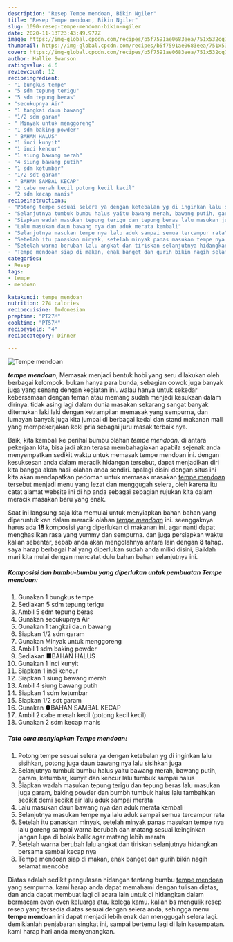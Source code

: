```yaml
---
description: "Resep Tempe mendoan, Bikin Ngiler"
title: "Resep Tempe mendoan, Bikin Ngiler"
slug: 1090-resep-tempe-mendoan-bikin-ngiler
date: 2020-11-13T23:43:49.977Z
image: https://img-global.cpcdn.com/recipes/b5f7591ae0683eea/751x532cq70/tempe-mendoan-foto-resep-utama.jpg
thumbnail: https://img-global.cpcdn.com/recipes/b5f7591ae0683eea/751x532cq70/tempe-mendoan-foto-resep-utama.jpg
cover: https://img-global.cpcdn.com/recipes/b5f7591ae0683eea/751x532cq70/tempe-mendoan-foto-resep-utama.jpg
author: Hallie Swanson
ratingvalue: 4.6
reviewcount: 12
recipeingredient:
- "1 bungkus tempe"
- "5 sdm tepung terigu"
- "5 sdm tepung beras"
- "secukupnya Air"
- "1 tangkai daun bawang"
- "1/2 sdm garam"
- " Minyak untuk menggoreng"
- "1 sdm baking powder"
- " BAHAN HALUS"
- "1 inci kunyit"
- "1 inci kencur"
- "1 siung bawang merah"
- "4 siung bawang putih"
- "1 sdm ketumbar"
- "1/2 sdt garam"
- " BAHAN SAMBAL KECAP"
- "2 cabe merah kecil potong kecil kecil"
- "2 sdm kecap manis"
recipeinstructions:
- "Potong tempe sesuai selera ya dengan ketebalan yg di inginkan lalu sisihkan, potong juga daun bawang nya lalu sisihkan juga"
- "Selanjutnya tumbuk bumbu halus yaitu bawang merah, bawang putih, garam, ketumbar, kunyit dan kencur lalu tumbuk sampai halus"
- "Siapkan wadah masukan tepung terigu dan tepung beras lalu masukan juga garam, baking powder dan bumbh tumbuk halus lalu tambahkan sedikit demi sedikit air lalu aduk sampai merata"
- "Lalu masukan daun bawang nya dan aduk merata kembali"
- "Selanjutnya masukan tempe nya lalu aduk sampai semua tercampur rata"
- "Setelah itu panaskan minyak, setelah minyak panas masukan tempe nya lalu goreng sampai warna berubah dan matang sesuai keinginkan jangan lupa di bolak balik agar matang lebih merata"
- "Setelah warna berubah lalu angkat dan tiriskan selanjutnya hidangkan bersama sambal kecap nya"
- "Tempe mendoan siap di makan, enak banget dan gurih bikin nagih selamat mencoba"
categories:
- Resep
tags:
- tempe
- mendoan

katakunci: tempe mendoan 
nutrition: 274 calories
recipecuisine: Indonesian
preptime: "PT27M"
cooktime: "PT57M"
recipeyield: "4"
recipecategory: Dinner

---
```



![Tempe mendoan](https://img-global.cpcdn.com/recipes/b5f7591ae0683eea/751x532cq70/tempe-mendoan-foto-resep-utama.jpg)

<b><i>tempe mendoan</i></b>, Memasak menjadi bentuk hobi yang seru dilakukan oleh berbagai kelompok. bukan hanya para bunda, sebagian cowok juga banyak juga yang senang dengan kegiatan ini. walau hanya untuk sekedar kebersamaan dengan teman atau memang sudah menjadi kesukaan dalam dirinya. tidak asing lagi dalam dunia masakan sekarang sangat banyak ditemukan laki laki dengan ketrampilan memasak yang sempurna, dan lumayan banyak juga kita jumpai di berbagai kedai dan stand makanan mall yang mempekerjakan koki pria sebagai juru masak terbaik nya.

Baik, kita kembali ke perihal bumbu olahan <i>tempe mendoan</i>. di antara pekerjaan kita, bisa jadi akan terasa membahagiakan apabila sejenak anda menyempatkan sedikit waktu untuk memasak tempe mendoan ini. dengan kesuksesan anda dalam meracik hidangan tersebut, dapat menjadikan diri kita bangga akan hasil olahan anda sendiri. apalagi disini dengan situs ini kita akan mendapatkan pedoman untuk memasak masakan <u>tempe mendoan</u> tersebut menjadi menu yang lezat dan menggugah selera, oleh karena itu catat alamat website ini di hp anda sebagai sebagian rujukan kita dalam meracik masakan baru yang enak.




Saat ini langsung saja kita memulai untuk menyiapkan bahan bahan yang diperuntuk kan dalam meracik olahan <u><i>tempe mendoan</i></u> ini. seenggaknya harus ada <b>18</b> komposisi yang diperlukan di makanan ini. agar nanti dapat menghasilkan rasa yang yummy dan sempurna. dan juga persiapkan waktu kalian sebentar, sebab anda akan mengolahnya antara lain dengan <b>8</b> tahap. saya harap berbagai hal yang diperlukan sudah anda miliki disini, Baiklah mari kita mulai dengan mencatat dulu bahan bahan selanjutnya ini.

<!--inarticleads1-->

##### Komposisi dan bumbu-bumbu yang diperlukan untuk pembuatan Tempe mendoan:

1. Gunakan 1 bungkus tempe
1. Sediakan 5 sdm tepung terigu
1. Ambil 5 sdm tepung beras
1. Gunakan secukupnya Air
1. Gunakan 1 tangkai daun bawang
1. Siapkan 1/2 sdm garam
1. Gunakan  Minyak untuk menggoreng
1. Ambil 1 sdm baking powder
1. Sediakan  ■BAHAN HALUS
1. Gunakan 1 inci kunyit
1. Siapkan 1 inci kencur
1. Siapkan 1 siung bawang merah
1. Ambil 4 siung bawang putih
1. Siapkan 1 sdm ketumbar
1. Siapkan 1/2 sdt garam
1. Gunakan  ●BAHAN SAMBAL KECAP
1. Ambil 2 cabe merah kecil (potong kecil kecil)
1. Gunakan 2 sdm kecap manis




<!--inarticleads2-->

##### Tata cara menyiapkan Tempe mendoan:

1. Potong tempe sesuai selera ya dengan ketebalan yg di inginkan lalu sisihkan, potong juga daun bawang nya lalu sisihkan juga
1. Selanjutnya tumbuk bumbu halus yaitu bawang merah, bawang putih, garam, ketumbar, kunyit dan kencur lalu tumbuk sampai halus
1. Siapkan wadah masukan tepung terigu dan tepung beras lalu masukan juga garam, baking powder dan bumbh tumbuk halus lalu tambahkan sedikit demi sedikit air lalu aduk sampai merata
1. Lalu masukan daun bawang nya dan aduk merata kembali
1. Selanjutnya masukan tempe nya lalu aduk sampai semua tercampur rata
1. Setelah itu panaskan minyak, setelah minyak panas masukan tempe nya lalu goreng sampai warna berubah dan matang sesuai keinginkan jangan lupa di bolak balik agar matang lebih merata
1. Setelah warna berubah lalu angkat dan tiriskan selanjutnya hidangkan bersama sambal kecap nya
1. Tempe mendoan siap di makan, enak banget dan gurih bikin nagih selamat mencoba




Diatas adalah sedikit pengulasan hidangan tentang bumbu <u>tempe mendoan</u> yang sempurna. kami harap anda dapat memahami dengan tulisan diatas, dan anda dapat membuat lagi di acara lain untuk di hidangkan dalam bermacam even even keluarga atau kolega kamu. kalian bs mengulik resep resep yang tersedia diatas sesuai dengan selera anda, sehingga menu <b>tempe mendoan</b> ini dapat menjadi lebih enak dan menggugah selera lagi. demikianlah penjabaran singkat ini, sampai bertemu lagi di lain kesempatan. kami harap hari anda menyenangkan.
